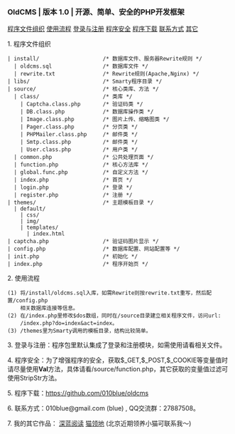 <div id="container">
  <h3>OldCMS | 版本 1.0 | 开源、简单、安全的PHP开发框架</h3>
  <p>
    <a href="#part1">程序文件组织</a>
    <a href="#part2">使用流程</a>
    <a href="#part3">登录与注册</a>
    <a href="#part4">程序安全</a>
    <a href="#part5">程序下载</a>
    <a href="#part6">联系方式</a>
    <a href="#part7">其它</a>
  </p>
  <p id="part1">
    1. 程序文件组织
    <pre><code>| install/                    /* 数据库文件、服务器Rewrite规则 */
  | oldcms.sql                /* 数据库文件 */
  | rewrite.txt               /* Rewrite规则(Apache,Nginx) */
| libs/                       /* Smarty程序目录 */
| source/                     /* 核心类库、方法 */
  | class/                    /* 类库 */
    | Captcha.class.php       /* 验证码类 */
    | DB.class.php            /* 数据库操作类 */
    | Image.class.php         /* 图片上传、缩略图类 */
    | Pager.class.php         /* 分页类 */
    | PHPMailer.class.php     /* 邮件类 */
    | Smtp.class.php          /* 邮件类 */
    | User.class.php          /* 用户类 */
  | common.php                /* 公共处理页面 */
  | function.php              /* 核心方法库 */
  | global.func.php           /* 自定义方法 */
  | index.php                 /* 首页 */
  | login.php                 /* 登录 */
  | register.php              /* 注册 */
| themes/                     /* 主题模板目录 */
  | default/
    | css/
    | img/
    | templates/
      | index.html
| captcha.php                 /* 验证码图片显示 */
| config.php                  /* 数据库配置、网站配置等 */
| init.php                    /* 初始化 */
| index.php                   /* 程序开始页 */</code></pre>
  </p>
  <p id="part2">
    2. 使用流程
    <pre><code>(1) 将/install/oldcms.sql入库，如需Rewrite则按rewrite.txt重写，然后配置/config.php
    相关数据库连接等信息。
(2) 在/index.php里修改$dos数组，同时在/source目录建立相关程序文件，访问url: 
    /index.php?do=index&act=index。
(3) /themes里为Smarty调用的模板目录，结构比较简单。</code></pre>
  </p>
  <p id="part3">
    3. 登录与注册：程序包里默认集成了登录和注册模块，如需使用请看相关文件。
  </p>
  <p id="part4">
    4. 程序安全：为了增强程序的安全，获取$_GET,$_POST,$_COOKIE等变量值时请尽量使用<strong>Val</strong>方法，具体请看/source/function.php，其它获取的变量值过滤可使用StripStr方法。
  </p>
  <p id="part5">
    5. 程序下载：<a href="https://github.com/010blue/oldcms">https://github.com/010blue/oldcms</a>
  </p>
  <p id="part6">
    6. 联系方式：010blue@gmail.com (blue) , QQ交流群：27887508。
  </p>
  <p id="part7">
    7. 我的其它作品：
    <a target="_blank" href="http://bluereader.org">深蓝阅读</a> 
    <a target="_blank" href="http://www.maold.com">猫领地</a> (北京近期领养小猫可联系我～)
  </p>
</div>